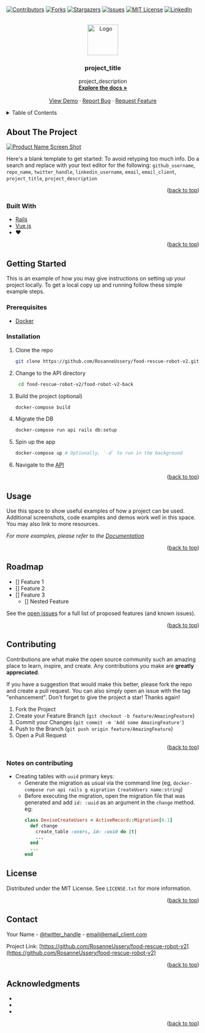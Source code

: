 <div id="top"></div>
<!--
*** Thanks for checking out the Best-README-Template. If you have a suggestion
*** that would make this better, please fork the repo and create a pull request
*** or simply open an issue with the tag "enhancement".
*** Don't forget to give the project a star!
*** Thanks again! Now go create something AMAZING! :D
-->



<!-- PROJECT SHIELDS -->
<!--
*** I'm using markdown "reference style" links for readability.
*** Reference links are enclosed in brackets [ ] instead of parentheses ( ).
*** See the bottom of this document for the declaration of the reference variables
*** for contributors-url, forks-url, etc. This is an optional, concise syntax you may use.
*** https://www.markdownguide.org/basic-syntax/#reference-style-links
-->
[![Contributors][contributors-shield]][contributors-url]
[![Forks][forks-shield]][forks-url]
[![Stargazers][stars-shield]][stars-url]
[![Issues][issues-shield]][issues-url]
[![MIT License][license-shield]][license-url]
[![LinkedIn][linkedin-shield]][linkedin-url]



<!-- PROJECT LOGO -->
<br />
<div align="center">
  <a href="https://github.com/RosanneUssery/food-rescue-robot-v2">
    <img src="images/logo.png" alt="Logo" width="80" height="80">
  </a>

<h3 align="center">project_title</h3>

  <p align="center">
    project_description
    <br />
    <a href="https://github.com/RosanneUssery/food-rescue-robot-v2"><strong>Explore the docs »</strong></a>
    <br />
    <br />
    <a href="https://github.com/RosanneUssery/food-rescue-robot-v2">View Demo</a>
    ·
    <a href="https://github.com/RosanneUssery/food-rescue-robot-v2/issues">Report Bug</a>
    ·
    <a href="https://github.com/RosanneUssery/food-rescue-robot-v2/issues">Request Feature</a>
  </p>
</div>



<!-- TABLE OF CONTENTS -->
<details>
  <summary>Table of Contents</summary>
  <ol>
    <li>
      <a href="#about-the-project">About The Project</a>
      <ul>
        <li><a href="#built-with">Built With</a></li>
      </ul>
    </li>
    <li>
      <a href="#getting-started">Getting Started</a>
      <ul>
        <li><a href="#prerequisites">Prerequisites</a></li>
        <li><a href="#installation">Installation</a></li>
      </ul>
    </li>
    <li><a href="#usage">Usage</a></li>
    <li><a href="#roadmap">Roadmap</a></li>
    <li><a href="#contributing">Contributing</a></li>
    <li><a href="#license">License</a></li>
    <li><a href="#contact">Contact</a></li>
    <li><a href="#acknowledgments">Acknowledgments</a></li>
  </ol>
</details>



<!-- ABOUT THE PROJECT -->
## About The Project

[![Product Name Screen Shot][product-screenshot]](https://example.com)

Here's a blank template to get started: To avoid retyping too much info. Do a search and replace with your text editor for the following: `github_username`, `repo_name`, `twitter_handle`, `linkedin_username`, `email`, `email_client`, `project_title`, `project_description`

<p align="right">(<a href="#top">back to top</a>)</p>



### Built With

* [Rails](https://https://rubyonrails.org/)
* [Vue.js](https://vuejs.org/)
* :heart:

<p align="right">(<a href="#top">back to top</a>)</p>



<!-- GETTING STARTED -->
## Getting Started

This is an example of how you may give instructions on setting up your project locally.
To get a local copy up and running follow these simple example steps.

### Prerequisites
<!-- This is an example of how to list things you need to use the software and how to install them.  -->
* [Docker](https://docs.docker.com/get-docker/)

### Installation


1. Clone the repo
   ```sh
   git clone https://github.com/RosanneUssery/food-rescue-robot-v2.git
   ```
2. Change to the API directory
   ```sh
    cd food-rescue-robot-v2/food-robot-v2-back
   ```
3. Build the project (optional)
   ```sh
   docker-compose build
   ```
4. Migrate the DB
   ```sh
   docker-compose run api rails db:setup
   ```
5. Spin up the app
   ```sh
   docker-compose up # Optionally, `-d` to run in the background
   ```
6. Navigate to the [API](http://localhost:3000)

<p align="right">(<a href="#top">back to top</a>)</p>



<!-- USAGE EXAMPLES -->
## Usage

Use this space to show useful examples of how a project can be used. Additional screenshots, code examples and demos work well in this space. You may also link to more resources.

_For more examples, please refer to the [Documentation](https://example.com)_

<p align="right">(<a href="#top">back to top</a>)</p>



<!-- ROADMAP -->
## Roadmap

- [] Feature 1
- [] Feature 2
- [] Feature 3
    - [] Nested Feature

See the [open issues](https://github.com/RosanneUssery/food-rescue-robot-v2/issues) for a full list of proposed features (and known issues).

<p align="right">(<a href="#top">back to top</a>)</p>



<!-- CONTRIBUTING -->
## Contributing

Contributions are what make the open source community such an amazing place to learn, inspire, and create. Any contributions you make are **greatly appreciated**.

If you have a suggestion that would make this better, please fork the repo and create a pull request. You can also simply open an issue with the tag "enhancement".
Don't forget to give the project a star! Thanks again!

1. Fork the Project
2. Create your Feature Branch (`git checkout -b feature/AmazingFeature`)
3. Commit your Changes (`git commit -m 'Add some AmazingFeature'`)
4. Push to the Branch (`git push origin feature/AmazingFeature`)
5. Open a Pull Request

<p align="right">(<a href="#top">back to top</a>)</p>

### Notes on contributing <!-- this can be organized better later -->
* Creating tables with `uuid` primary keys:
  * Generate the migration as usual via the command line (eg, `docker-compose run api rails g migration CreateUsers name:string`)
  * Before executing the migration, open the migration file that was generated and add `id: :uuid` as an argument in the `change` method. eg:
    ```rb
    class DeviseCreateUsers < ActiveRecord::Migration[6.1]
      def change
        create_table :users, id: :uuid do |t|
        ...
      end
      ...
    end
    ```

<!-- LICENSE -->
## License

Distributed under the MIT License. See `LICENSE.txt` for more information.

<p align="right">(<a href="#top">back to top</a>)</p>



<!-- CONTACT -->
## Contact

Your Name - [@twitter_handle](https://twitter.com/twitter_handle) - email@email_client.com

Project Link: [https://github.com/RosanneUssery/food-rescue-robot-v2](https://github.com/RosanneUssery/food-rescue-robot-v2)

<p align="right">(<a href="#top">back to top</a>)</p>



<!-- ACKNOWLEDGMENTS -->
## Acknowledgments

* []()
* []()
* []()

<p align="right">(<a href="#top">back to top</a>)</p>



<!-- MARKDOWN LINKS & IMAGES -->
<!-- https://www.markdownguide.org/basic-syntax/#reference-style-links -->
[contributors-shield]: https://img.shields.io/github/contributors/RosanneUssery/food-rescue-robot-v2.svg?style=for-the-badge
[contributors-url]: https://github.com/RosanneUssery/food-rescue-robot-v2/graphs/contributors
[forks-shield]: https://img.shields.io/github/forks/RosanneUssery/food-rescue-robot-v2.svg?style=for-the-badge
[forks-url]: https://github.com/RosanneUssery/food-rescue-robot-v2/network/members
[stars-shield]: https://img.shields.io/github/stars/RosanneUssery/food-rescue-robot-v2.svg?style=for-the-badge
[stars-url]: https://github.com/RosanneUssery/food-rescue-robot-v2/stargazers
[issues-shield]: https://img.shields.io/github/issues/RosanneUssery/food-rescue-robot-v2.svg?style=for-the-badge
[issues-url]: https://github.com/RosanneUssery/food-rescue-robot-v2/issues
[license-shield]: https://img.shields.io/github/license/RosanneUssery/food-rescue-robot-v2.svg?style=for-the-badge
[license-url]: https://github.com/RosanneUssery/food-rescue-robot-v2/blob/master/LICENSE.txt
[linkedin-shield]: https://img.shields.io/badge/-LinkedIn-black.svg?style=for-the-badge&logo=linkedin&colorB=555
[linkedin-url]: https://linkedin.com/in/linkedin_username
[product-screenshot]: images/screenshot.png
